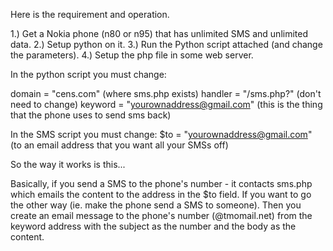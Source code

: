 Here is the requirement and operation.

1.) Get a Nokia phone (n80 or n95) that has unlimited SMS and unlimited data.
2.) Setup python on it.
3.) Run the Python script attached (and change the parameters).
4.) Setup the php file in some web server.

In the python script you must change:

domain = "cens.com" (where sms.php exists)
handler = "/sms.php?" (don't need to change)
keyword = "yourownaddress@gmail.com"  (this is the thing that the phone uses to send sms back)

In the SMS script you must change:
$to = "yourownaddress@gmail.com" (to an email address that you want all your SMSs off)


So the way it works is this... 

Basically, if you send a SMS to the phone's number - it contacts sms.php which emails the content to the address in the $to field.
If you want to go the other way (ie. make the phone send a SMS to someone).  Then you create an email message to the phone's number (@tmomail.net) from the keyword address with the subject as the number and the body as the content.